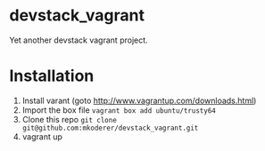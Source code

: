 devstack_vagrant
================

Yet another devstack vagrant project.


Installation
============


1. Install varant (goto http://www.vagrantup.com/downloads.html)
2. Import the box file `vagrant box add ubuntu/trusty64`
3. Clone this repo `git clone git@github.com:mkoderer/devstack_vagrant.git`
4. vagrant up 

